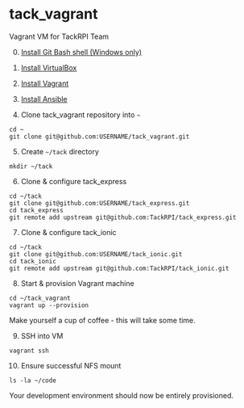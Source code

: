 # tack_vagrant

Vagrant VM for TackRPI Team

0. [Install Git Bash shell (Windows only)](https://openhatch.org/missions/windows-setup/install-git-bash)

1. [Install VirtualBox](https://www.virtualbox.org/wiki/Downloads)

2. [Install Vagrant](https://www.vagrantup.com/downloads.html)

3. [Install Ansible](http://docs.ansible.com/ansible/intro_installation.html)

4. Clone tack_vagrant repository into ```~```

```
cd ~
git clone git@github.com:USERNAME/tack_vagrant.git
```

5. Create ```~/tack``` directory

```
mkdir ~/tack
```

6. Clone & configure tack_express

```
cd ~/tack
git clone git@github.com:USERNAME/tack_express.git
cd tack_express
git remote add upstream git@github.com:TackRPI/tack_express.git
```

7. Clone & configure tack_ionic

```
cd ~/tack
git clone git@github.com:USERNAME/tack_ionic.git
cd tack_ionic
git remote add upstream git@github.com:TackRPI/tack_ionic.git
```

8. Start & provision Vagrant machine

```
cd ~/tack_vagrant
vagrant up --provision
```

Make yourself a cup of coffee - this will take some time.

9. SSH into VM

```
vagrant ssh
```

10. Ensure successful NFS mount

```
ls -la ~/code
```

Your development environment should now be entirely provisioned.
